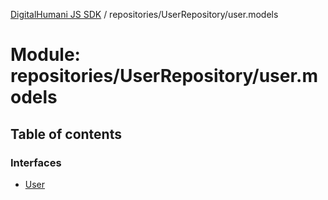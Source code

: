 [DigitalHumani JS SDK](../README.md) / repositories/UserRepository/user.models

# Module: repositories/UserRepository/user.models

## Table of contents

### Interfaces

- [User](../interfaces/repositories_UserRepository_user_models.User.md)
